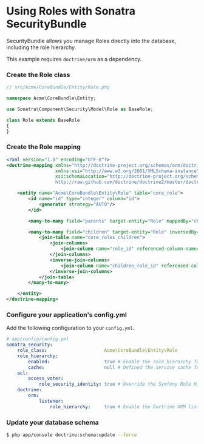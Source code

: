 Using Roles with Sonatra SecurityBundle
=======================================

SecurityBundle allows you manage Roles directly into the database,
including the role hierarchy.

This example requires `doctrine/orm` as a dependency.

### Create the Role class

``` php
// src/Acme/CoreBundle/Entity/Role.php

namespace Acme\CoreBundle\Entity;

use Sonatra\Component\Security\Model\Role as BaseRole;

class Role extends BaseRole
{
}
```

### Create the Role mapping

```xml
<?xml version="1.0" encoding="UTF-8"?>
<doctrine-mapping xmlns="http://doctrine-project.org/schemas/orm/doctrine-mapping"
                  xmlns:xsi="http://www.w3.org/2001/XMLSchema-instance"
                  xsi:schemaLocation="http://doctrine-project.org/schemas/orm/doctrine-mapping
                  http://raw.github.com/doctrine/doctrine2/master/doctrine-mapping.xsd">

    <entity name="Acme\CoreBundle\Entity\Role" table="core_role">
        <id name="id" type="integer" column="id">
            <generator strategy="AUTO"/>
        </id>

        <many-to-many field="parents" target-entity="Role" mappedBy="children" />

        <many-to-many field="children" target-entity="Role" inversedBy="parents">
            <join-table name="core_roles_children">
                <join-columns>
                    <join-column name="role_id" referenced-column-name="id" />
                </join-columns>
                <inverse-join-columns>
                    <join-column name="children_role_id" referenced-column-name="id" />
                </inverse-join-columns>
            </join-table>
        </many-to-many>

    </entity>
</doctrine-mapping>
```

### Configure your application's config.yml

Add the following configuration to your `config.yml`.

```yaml
# app/config/config.yml
sonatra_security:
    role_class:                     Acme\CoreBundle\Entity\Role
    role_hierarchy:
        enabled:                    true # Enable the role hierarchy for organizational context
        cache:                      null # Defined the service cache for role hierarchy (optional)
    acl:
        access_voter:
            role_security_identity: true # Override the Symfony Role Hierarchy Voter (default true)
    doctrine:
        orm:
            listener:
                role_hierarchy:     true # Enable the Doctrine ORM listener of role hierarchy
```

### Update your database schema

```bash
$ php app/console doctrine:schema:update --force
```
